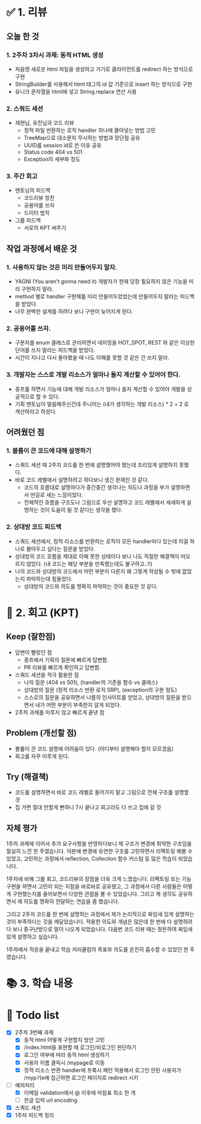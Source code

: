 # ✅ 1. 리뷰
## 오늘 한 것
### 1. 2주차 3차시 과제: 동적 HTML 생성
- 처음엔 새로운 html 파일을 생성하고 거기로 클라이언트를 redirect 하는 방식으로 구현
- StringBuilder를 사용해서 html 태그의 id 값 기준으로 insert 하는 방식으로 구현
- 유니크 문자열을 html에 넣고 String.replace 연산 사용

### 2. 스쿼드 세션
- 재현님, 유진님과 코드 리뷰
  - 정적 파일 반환하는 로직 handler 하나에 몰아넣는 방법 고민
  - TreeMap으로 대소문자 무시하는 방법과 장단점 공유
  - UUID를 session id로 쓴 이유 공유
  - Status code 404 vs 501 
  - Exception의 세부화 정도 

### 3. 주간 회고
- 멘토님의 피드백
  - 코드리뷰 칭찬
  - 공용어를 쓰자
  - 드미터 법칙
- 그룹 피드백
  - 서로의 KPT 써주기

## 작업 과정에서 배운 것
### 1. 사용하지 않는 것은 미리 만들어두지 말자.
- YAGNI (You aren't gonna need it) 개발자가 현재 당장 필요하지 않은 기능을 미리 구현하지 말라.
- method 별로 handler 구현체를 미리 만들어두었었는데 만들어두지 말라는 피드백을 받았다. 
- 너무 완벽한 설계를 하려다 보니 구현이 늦어지게 된다. 

### 2. 공용어를 쓰자.
- 구분자를 enum 클래스로 관리하면서 네이밍을 HOT_SPOT, REST 와 같은 이상한 단어를 쓰지 말라는 피드백을 받았다. 
- 시간이 지나고 다시 돌아봤을 때 나도 이해를 못할 것 같은 건 쓰지 말라.

### 3. 개발자는 스스로 개발 리소스가 얼마나 들지 계산할 수 있어야 한다. 
- 종프를 하면서 기능에 대해 개발 리소스가 얼마나 들지 계산할 수 있어야 개발을 성공적으로 할 수 있다. 
- 기획 멘토님이 말씀해주신건데 주니어는 (내가 생각하는 개발 리소스) * 2 + 2 로 계산하라고 하셨다.

## 어려웠던 점
### 1. 볼륨이 큰 코드에 대해 설명하기 
- 스쿼드 세션 때 2주치 코드를 한 번에 설명했어야 했는데 조리있게 설명하지 못했다. 
- 바로 코드 레벨에서 설명하려고 하다보니 생긴 문제인 것 같다. 
  - 코드의 흐름대로 설명하다가 중간중간 생각나는 의도나 과정을 부가 설명하면서 딴길로 새는 느낌이었다. 
  - 전체적인 흐름을 구조도나 그림으로 우선 설명하고 코드 레벨에서 세세하게 설명하는 것이 도움이 될 것 같다는 생각을 했다.

### 2. 상대방 코드 피드백 
- 스쿼드 세션에서, 정적 리소스를 반환하는 로직이 모든 handler마다 있는데 이걸 하나로 몰아두고 싶다는 질문을 받았다.
- 상대방의 코드 흐름을 제대로 이해 못한 상태이다 보니 나도 적절한 해결책이 떠오르지 않았다. (내 코드는 해당 부분을 만족했는데도 불구하고..!!) 
- 나의 코드와 상대방의 코드에서 어떤 부분이 다른지 왜 그렇게 작성될 수 밖에 없었는지 파악하는데 힘들었다. 
  - 상대방의 코드와 의도를 명확히 파악하는 것이 중요한 것 같다. 

# 🤔 2. 회고 (KPT)
## Keep (잘한점)
- 답변이 빨랐던 점
  - 종프에서 기획의 질문에 빠르게 답변함.
  - PR 리뷰를 빠르게 확인하고 답변함.
- 스쿼드 세션을 적극 활용한 점
  - 나의 질문 (404 vs 501), (handler의 기준을 함수 vs 클래스)
  - 상대방의 질문 (정적 리소스 반환 로직 SRP), (exception의 구분 정도)
  - 스스로의 질문을 공유하면서 나름의 인사이트를 얻었고, 상대방의 질문을 받으면서 내가 어떤 부분이 부족한지 알게 되었다. 
- 2주차 과제를 미루지 않고 빠르게 끝낸 점

## Problem (개선할 점)
- 볼륨이 큰 코드 설명에 어려움이 있다. (어디부터 설명해야 할지 모르겠음)
- 회고를 자꾸 미루게 된다. 

## Try (해결책)
- 코드를 설명하면서 바로 코드 레벨로 들어가지 말고 그림으로 전체 구조를 설명할 것 
- 집 가면 절대 안할게 뻔하니 7시 끝나고 회고라도 다 쓰고 집에 갈 것
 
## 자체 평가
1주차 과제에 이어서 추가 요구사항을 반영하다보니 제 구조가 변경에 취약한 구조임을 절실히 느낀 한 주였습니다. 
덕분에 변경에 유연한 구조를 고민하면서 리팩토링 해볼 수 있었고, 고민하는 과정에서 reflection, Collection 함수 커스텀 등 많은 학습이 되었습니다. 

1주차에 비해 그룹 회고, 코드리뷰의 장점을 더욱 크게 느꼈습니다. 
리팩토링 또는 기능 구현을 하면서 고민이 되는 지점을 바로바로 공유했고, 그 과정에서 다른 사람들은 어떻게 구현했는지를 들어보면서 
다양한 관점을 볼 수 있었습니다. 그리고 제 생각도 공유하면서 제 의도를 명확히 전달하는 연습을 좀 했습니다. 

그리고 2주치 코드를 한 번에 설명하는 과정에서 제가 논리적으로 짜임새 있게 설명하는 것이 부족하다는 것을 깨달았습니다. 
적용한 의도와 개념은 많은데 한 번에 다 설명하려다 보니 중구난방으로 말이 나오게 되었습니다. 다음번 코드 리뷰 때는 정돈하여 짜임새 있게 설명하고 싶습니다. 

1주차에서 적응을 끝내고 학습 커리큘럼의 목표와 의도를 온전히 흡수할 수 있었던 한 주였습니다.

# 📚 3. 학습 내용

# 💁‍ Todo list
- [x] 2주차 3번째 과제
  - [x] 동적 html 어떻게 구현할지 방안 고민
  - [x] /index.html을 표현할 때 로그인/비로그인 판단하기
  - [x] 로그인 여부에 따라 동적 html 생성하기
  - [x] 사용자 이름 클릭시 /mypage로 이동
  - [x] 정적 리소스 반환 handler에 프록시 패턴 적용해서 로그인 안된 사용자가 /myp기e에 접근하면 로그인 페이지로 redirect 시키
- [ ] 예외처리
  - [x] 이메일 validation에서 @ 이후에 마침표 최소 한 개
  - [ ] 한글 입력 url encoding
- [x] 스쿼드 세션
- [x] 1주차 피드백 정리

